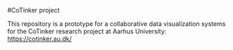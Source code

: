#CoTinker project

This repository is a prototype for a collaborative data visualization systems for the CoTinker research project at Aarhus University: https://cotinker.au.dk/